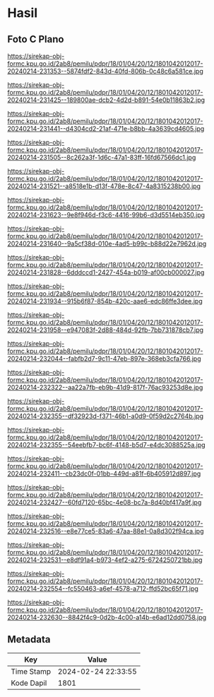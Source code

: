 # Hasil

## Foto C Plano

https://sirekap-obj-formc.kpu.go.id/2ab8/pemilu/pdpr/18/01/04/20/12/1801042012017-20240214-231353--5874fdf2-843d-40fd-806b-0c48c6a581ce.jpg

https://sirekap-obj-formc.kpu.go.id/2ab8/pemilu/pdpr/18/01/04/20/12/1801042012017-20240214-231425--189800ae-dcb2-4d2d-b891-54e0b11863b2.jpg

https://sirekap-obj-formc.kpu.go.id/2ab8/pemilu/pdpr/18/01/04/20/12/1801042012017-20240214-231441--d4304cd2-21af-471e-b8bb-4a3639cd4605.jpg

https://sirekap-obj-formc.kpu.go.id/2ab8/pemilu/pdpr/18/01/04/20/12/1801042012017-20240214-231505--8c262a3f-1d6c-47a1-83ff-16fd67566dc1.jpg

https://sirekap-obj-formc.kpu.go.id/2ab8/pemilu/pdpr/18/01/04/20/12/1801042012017-20240214-231521--a8518e1b-d13f-478e-8c47-4a8315238b00.jpg

https://sirekap-obj-formc.kpu.go.id/2ab8/pemilu/pdpr/18/01/04/20/12/1801042012017-20240214-231623--9e8f946d-f3c6-4416-99b6-d3d5514eb350.jpg

https://sirekap-obj-formc.kpu.go.id/2ab8/pemilu/pdpr/18/01/04/20/12/1801042012017-20240214-231640--9a5cf38d-010e-4ad5-b99c-b88d22e7962d.jpg

https://sirekap-obj-formc.kpu.go.id/2ab8/pemilu/pdpr/18/01/04/20/12/1801042012017-20240214-231828--6dddccd1-2427-454a-b019-af00cb000027.jpg

https://sirekap-obj-formc.kpu.go.id/2ab8/pemilu/pdpr/18/01/04/20/12/1801042012017-20240214-231934--915b6f87-854b-420c-aae6-edc86ffe3dee.jpg

https://sirekap-obj-formc.kpu.go.id/2ab8/pemilu/pdpr/18/01/04/20/12/1801042012017-20240214-231958--e947083f-2d88-484d-92fb-7bb731878cb7.jpg

https://sirekap-obj-formc.kpu.go.id/2ab8/pemilu/pdpr/18/01/04/20/12/1801042012017-20240214-232044--fabfb2d7-9c11-47eb-897e-368eb3cfa766.jpg

https://sirekap-obj-formc.kpu.go.id/2ab8/pemilu/pdpr/18/01/04/20/12/1801042012017-20240214-232322--aa22a7fb-eb9b-41d9-817f-76ac93253d8e.jpg

https://sirekap-obj-formc.kpu.go.id/2ab8/pemilu/pdpr/18/01/04/20/12/1801042012017-20240214-232355--df32923d-f371-46b1-a0d9-0f59d2c2764b.jpg

https://sirekap-obj-formc.kpu.go.id/2ab8/pemilu/pdpr/18/01/04/20/12/1801042012017-20240214-232355--54eebfb7-bc6f-4148-b5d7-e4dc3088525a.jpg

https://sirekap-obj-formc.kpu.go.id/2ab8/pemilu/pdpr/18/01/04/20/12/1801042012017-20240214-232411--cb23dc0f-01bb-449d-a81f-6b405912d897.jpg

https://sirekap-obj-formc.kpu.go.id/2ab8/pemilu/pdpr/18/01/04/20/12/1801042012017-20240214-232427--60fd7120-65bc-4e08-bc7a-8d40bf417a9f.jpg

https://sirekap-obj-formc.kpu.go.id/2ab8/pemilu/pdpr/18/01/04/20/12/1801042012017-20240214-232516--e8e77ce5-83a6-47aa-88e1-0a8d302f94ca.jpg

https://sirekap-obj-formc.kpu.go.id/2ab8/pemilu/pdpr/18/01/04/20/12/1801042012017-20240214-232531--e8df91a4-b973-4ef2-a275-6724250721bb.jpg

https://sirekap-obj-formc.kpu.go.id/2ab8/pemilu/pdpr/18/01/04/20/12/1801042012017-20240214-232554--fc550463-a6ef-4578-a712-ffd52bc65f71.jpg

https://sirekap-obj-formc.kpu.go.id/2ab8/pemilu/pdpr/18/01/04/20/12/1801042012017-20240214-232630--8842f4c9-0d2b-4c00-a14b-e6ad12dd0758.jpg


## Metadata

| Key        | Value               |
| ---------- | ------------------- |
| Time Stamp | 2024-02-24 22:33:55 |
| Kode Dapil | 1801                |



